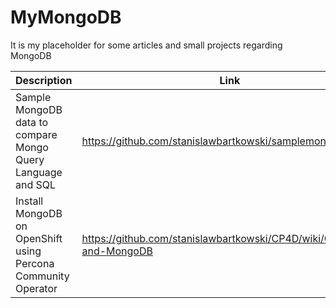# MyMongoDB

It is my placeholder for some articles and small projects regarding MongoDB

| Description | Link |
| --------- | ------------ |
| Sample MongoDB data to compare Mongo Query Language and SQL | https://github.com/stanislawbartkowski/samplemongosql
| Install MongoDB on OpenShift using Percona Community Operator | https://github.com/stanislawbartkowski/CP4D/wiki/OpenShift-and-MongoDB
